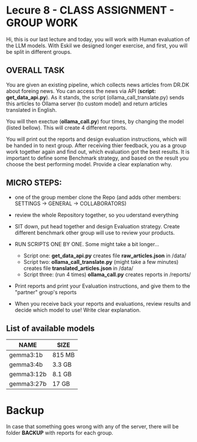 # Lecure 8 - CLASS ASSIGNMENT - GROUP WORK


Hi, this is our last lecture and today, you will work with Human evaluation of the LLM models. With Eskil we designed longer exercise, and first, you will be split in different groups. 



## OVERALL TASK

You are given an existing pipeline, which collects news articles from DR.DK about foreing news. You can access the news via API (**script: get_data_api.py**). As it stands, the script (ollama_call_translate.py) sends this articles to Ollama server (to custom model) and return articles translated in English. 

You will then exectue (**ollama_call.py**) four times, by changing the model (listed bellow). This will create 4 different reports. 

You will print out the reports and design evaluation instructions, which will be handed in to next group. After receiving thier feedback, you as a group work together again and find out, which evaluation got the best results. It is important to define some Benchmark strategy, and based on the result you choose the best performing model. Provide a clear explanation why. 




## MICRO STEPS:

- one of the group member clone the Repo (and adds other members: SETTINGS -> GENERAL -> COLLABORATORS)


- review the whole Repository together, so you uderstand everything


- SIT down, put head together and design Evaluation strategy. Create different benchmark other group will use to review your products.


- RUN SCRIPTS ONE BY ONE. Some might take a bit longer... 
    -   Script one: **get_data_api.py** creates file **raw_articles.json** in /data/
    -   Script two: **ollama_call_translate.py** (might take a few minutes) creates file **translated_articles.json** in /data/
    -   Script three: (run 4 times) **ollama_call.py** creates reports in /reports/


- Print reports and print your Evaluation instructions, and give them to the "partner" group's reports 


- When you receive back your reports and evaluations, review results and decide which model to use! Write clear explanation. 




## List of available models
 
| NAME       | SIZE   |
|------------|--------|
| gemma3:1b  | 815 MB |
| gemma3:4b  | 3.3 GB |
| gemma3:12b | 8.1 GB |
| gemma3:27b | 17 GB  |      




# Backup

In case that something goes wrong with any of the server, there will be folder **BACKUP** with reports for each group. 
